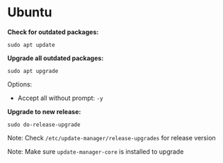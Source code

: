 # Ubuntu

**Check for outdated packages:**

```
sudo apt update
```

**Upgrade all outdated packages:**

```
sudo apt upgrade
```

Options:

* Accept all without prompt: `-y`

**Upgrade to new release:**

```
sudo do-release-upgrade
```

Note: Check `/etc/update-manager/release-upgrades` for release version

Note: Make sure `update-manager-core` is installed to upgrade


